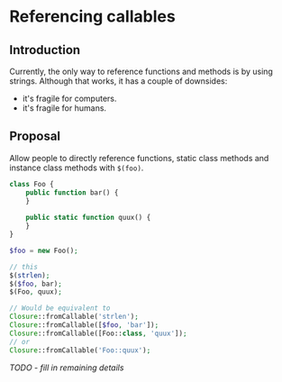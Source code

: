 


# Referencing callables


## Introduction

Currently, the only way to reference functions and methods is by using strings. Although that works, it has a couple of downsides:

* it's fragile for computers.
* it's fragile for humans.


## Proposal

Allow people to directly reference functions, static class methods and instance class methods with `$(foo)`. 


```php
class Foo {
    public function bar() {
    }
 
    public static function quux() {
    }
}

$foo = new Foo();

// this
$(strlen);
$($foo, bar);
$(Foo, quux);

// Would be equivalent to
Closure::fromCallable('strlen');
Closure::fromCallable([$foo, 'bar']);
Closure::fromCallable([Foo::class, 'quux']);
// or
Closure::fromCallable('Foo::quux');
```


*TODO - fill in remaining details*